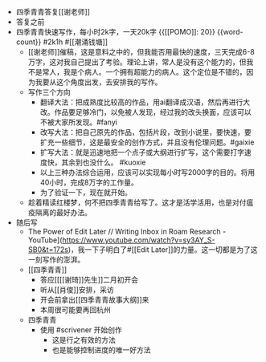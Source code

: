 - 四季青青答复[[谢老师]]
- 答复之前
- 四季青青快速写作，每小时2k字，一天20k字 {{[[POMO]]: 20}} {{word-count}} #2k1h #[[潮涌钱塘]]
    - [[谢老师]]催稿，这是意料之中的，但我能否用最快的速度，三天完成6-8万字，这对我自己提出了考验。理论上讲，常人是没有这个能力的，但我不是常人，我是个病人。一个拥有超能力的病人。这个定位是不错的，因为我要从这个角度出发，去安排我的写作。
    - 写作三个方向
        - 翻译大法：把成熟度比较高的作品，用ai翻译成汉语，然后再进行大改。作品要足够冷门，以免被人发现，经过我的改头换面，应该可以不被大家所发现。#fanyi
        - 改写大法：把自己原先的作品，包括片段，改到小说里，要快速，要扩充一些细节，这是最安全的创作方式，并且没有伦理问题。#gaixie
        - 扩写大法：就是迅速地把一个点子或大纲进行扩写，这个需要打字速度快，其余到也没什么。 #kuoxie
        - 以上三种办法综合运用，应该可以实现每小时写2000字的目的。将用40小时，完成8万字的工作量。
        - 为了验证一下，现在就开始。
    - 趁着精读红楼梦，何不把四季青青给写了。这才是活学活用，也是对付瘟疫隔离的最好办法。
- 随后写
    - The Power of Edit Later // Writing Inbox in Roam Research - YouTube](https://www.youtube.com/watch?v=sy3AY_S-SB0&t=172s)，我一下子明白了#[[Edit Later]]的力量。这一切都是为了这一刻写作的澎湃。
    - [[四季青青]]
        - 答应[[[[谢琦]]先生]]二月初开会
        - 听从[[肖俊]]安排，采访
        - 开会前拿出[[四季青青故事大纲]]来
        - 本周很可能要再回杭州
    - 四季青青
        - 使用 #scrivener 开始创作
            - 这是行之有效的方法
            - 也是能够控制进度的唯一好方法
